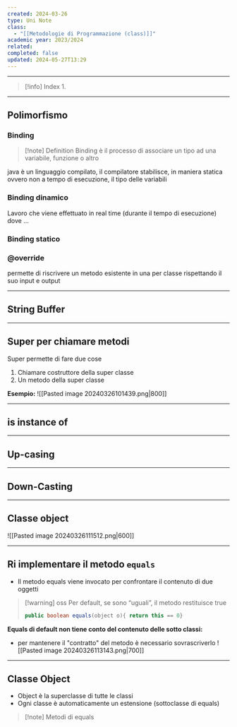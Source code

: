 ```yaml
---
created: 2024-03-26
type: Uni Note
class:
  - "[[Metodologie di Programmazione (class)]]"
academic year: 2023/2024
related: 
completed: false
updated: 2024-05-27T13:29
---
```

---

>[!info] Index
>1. 

---

## Polimorfismo

### Binding 

>[!note] Definition
>Binding è il processo di associare un tipo ad una variabile, funzione o altro

java è un linguaggio compilato, il compilatore stabilisce, in maniera statica ovvero non a tempo di esecuzione, il tipo delle variabili 

### Binding dinamico

Lavoro che viene effettuato in real time (durante il tempo di esecuzione) dove ...

### Binding statico


### @override
permette di riscrivere un metodo esistente in una per classe rispettando il suo input e output

---
## String Buffer


---
## Super per chiamare metodi
Super permette di fare due cose
1. Chiamare costruttore della super classe
2. Un metodo della super classe

**Esempio:**
![[Pasted image 20240326101439.png|800]]

---
## is instance of


---
## Up-casing


---
## Down-Casting


---
## Classe object

![[Pasted image 20240326111512.png|600]]

---
## Ri implementare il metodo `equals`
- Il metodo equals viene invocato per confrontare il contenuto di due oggetti

>[!warning] oss
>Per default, se sono “uguali”, il metodo restituisce true
>```java
>public boolean equals(object o){ return this == 0}
>```
 
**Equals di default non tiene conto del contenuto delle sotto classi:**
- per mantenere il "contratto" del metodo è necessario sovrascriverlo 
	![[Pasted image 20240326113143.png|700]]

---
## Classe Object 

- Object è la superclasse di tutte le classi
- Ogni classe è automaticamente un estensione (sottoclasse di equals)

>[!note] Metodi di equals 
